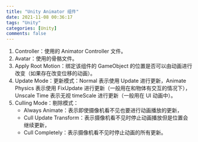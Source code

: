 ```yaml
---
title: "Unity Animator 组件"
date: 2021-11-08 00:36:17
tags: "Unity"
categories: [Unity]
comments: false
---
```

<!-- more -->

1. Controller：使用的 Animator Controller 文件。
2. Avatar：使用的骨骼文件。
3. Apply Root Motion：绑定该组件的 GameObject 的位置是否可以由动画进行改变（如果存在改变位移的动画）。
4. Update Mode：更新模式：Normal 表示使用 Update 进行更新，Animate Physics 表示使用 FixUpdate 进行更新（一般用在和物体有交互的情况下），Unscale Time 表示无视 timeScale 进行更新（一般用在 UI 动画中）。
5. Culling Mode：剔除模式：
    - Always Animate：表示即使摄像机看不见也要进行动画播放的更新，
    - Cull Update Transform：表示摄像机看不见时停止动画播放但是位置会继续更新，
    - Cull Completely：表示摄像机看不见时停止动画的所有更新。
